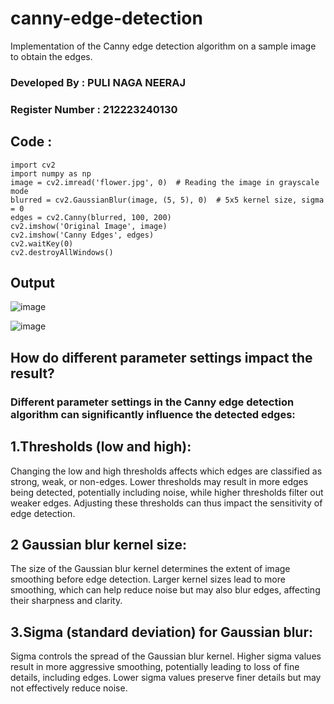 # canny-edge-detection
Implementation of the Canny edge detection algorithm on a sample image to obtain the edges.

### Developed By : PULI NAGA NEERAJ
### Register Number : 212223240130

## Code :
```
import cv2
import numpy as np
image = cv2.imread('flower.jpg', 0)  # Reading the image in grayscale mode
blurred = cv2.GaussianBlur(image, (5, 5), 0)  # 5x5 kernel size, sigma = 0
edges = cv2.Canny(blurred, 100, 200)
cv2.imshow('Original Image', image)
cv2.imshow('Canny Edges', edges)
cv2.waitKey(0)
cv2.destroyAllWindows()
```
## Output
![image](https://github.com/23004426/DIP_WORKSHOP3/assets/144979327/3ce5def9-ba97-4767-9fec-9e34c8d20a55)

![image](https://github.com/23004426/DIP_WORKSHOP3/assets/144979327/6ba46713-99d8-4847-8f72-18751e477af0)

## How do different parameter settings impact the result?
### Different parameter settings in the Canny edge detection algorithm can significantly influence the detected edges:
## 1.Thresholds (low and high):
Changing the low and high thresholds affects which edges are classified as strong, weak, or non-edges. Lower thresholds may result in more edges being detected, potentially including noise, while higher thresholds filter out weaker edges. Adjusting these thresholds can thus impact the sensitivity of edge detection.

## 2 Gaussian blur kernel size:
The size of the Gaussian blur kernel determines the extent of image smoothing before edge detection. Larger kernel sizes lead to more smoothing, which can help reduce noise but may also blur edges, affecting their sharpness and clarity.

## 3.Sigma (standard deviation) for Gaussian blur:
Sigma controls the spread of the Gaussian blur kernel. Higher sigma values result in more aggressive smoothing, potentially leading to loss of fine details, including edges. Lower sigma values preserve finer details but may not effectively reduce noise.
